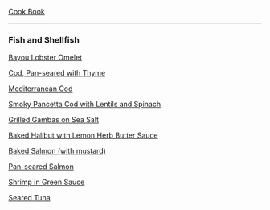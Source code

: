 [Cook Book](https://github.com/vmsmith/CookBook/blob/master/README.md)

-----  

### Fish and Shellfish    

[Bayou Lobster Omelet]()  

[Cod, Pan-seared with Thyme](https://github.com/vmsmith/CookBook/blob/master/fish_cod_pan-seared_thyme.md)

[Mediterranean Cod](https://github.com/vmsmith/CookBook/blob/master/fish_cod_mediterranean.md)

[Smoky Pancetta Cod with Lentils and Spinach](https://github.com/vmsmith/CookBook/blob/master/fish_cod_smoky-pancetta.md)  

[Grilled Gambas on Sea Salt](https://github.com/vmsmith/CookBook/blob/master/fish_gambas_grilled.md)  

[Baked Halibut with Lemon Herb Butter Sauce](https://github.com/vmsmith/CookBook/blob/master/fish_halibut_baked.md)

[Baked Salmon (with mustard)](https://github.com/vmsmith/CookBook/blob/master/fish_salmon_baked.md)  

[Pan-seared Salmon]()  

[Shrimp in Green Sauce]()  

[Seared Tuna](https://github.com/vmsmith/CookBook/blob/master/fish_tuna_seared.md)  
